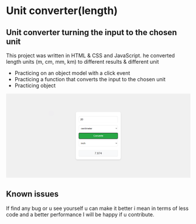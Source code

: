 # Unit converter(length)

## Unit converter turning the input to the chosen unit 

This project was written in HTML & CSS and JavaScript. he converted length units (m, cm, mm, km) to different results & different unit

- Practicing on an object model with a click event
- Practicing a function that converts the input to the chosen unit
- Practicing object

<img src="/Screenshot 2024-09-18 114620.png" alt="#">

## Known issues 
If find any bug or u see yourself u can make it better i mean in terms of less code and a better performance I will be happy if u contribute.
